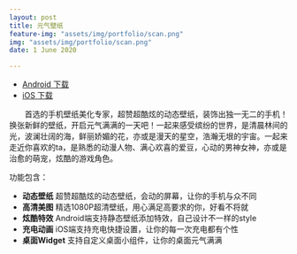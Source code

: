 ```yaml
---
layout: post
title: 元气壁纸
feature-img: "assets/img/portfolio/scan.png"
img: "assets/img/portfolio/scan.png"
date: 1 June 2020

---
```


- [Android 下载](https://android.myapp.com/myapp/detail.htm?apkName=com.cmcm.cfwallpaper)
- [iOS 下载](https://apps.apple.com/cn/app/id1541785644)

&emsp;&emsp;首选的手机壁纸美化专家，超赞超酷炫的动态壁纸，装饰出独一无二的手机！换张新鲜的壁纸，开启元气满满的一天吧！一起来感受缤纷的世界，是清晨林间的光，波澜壮阔的海，鲜丽娇媚的花，亦或是漫天的星空，浩瀚无垠的宇宙。一起来走近你喜欢的ta，是熟悉的动漫人物、满心欢喜的爱豆，心动的男神女神，亦或是治愈的萌宠，炫酷的游戏角色。

功能包含：

- **动态壁纸** 超赞超酷炫的动态壁纸，会动的屏幕，让你的手机与众不同
- **高清美图** 精选1080P超清壁纸，用心满足高要求的你，好看不将就
- **炫酷特效** Android端支持静态壁纸添加特效，自己设计不一样的style
- **充电动画** iOS端支持充电快捷设置，让你的每一次充电都有个性
- **桌面Widget** 支持自定义桌面小组件，让你的桌面元气满满

